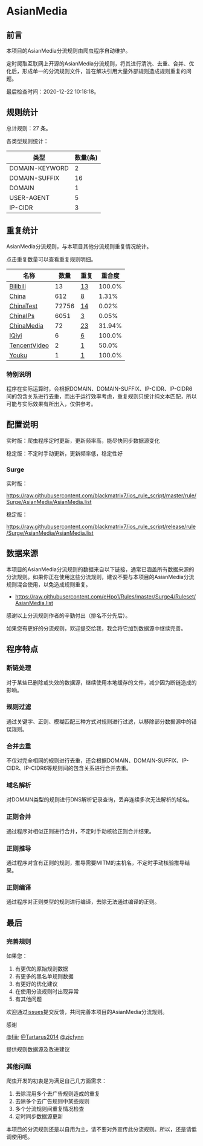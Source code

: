 # AsianMedia

## 前言

本项目的AsianMedia分流规则由爬虫程序自动维护。

定时爬取互联网上开源的AsianMedia分流规则，将其进行清洗、去重、合并、优化后，形成单一的分流规则文件，旨在解决引用大量外部规则造成规则重复的问题。




最后检查时间：2020-12-22 10:18:18。

## 规则统计

总计规则：27 条。

各类型规则统计：

| 类型 | 数量(条) |
| ---- | ---- |
| DOMAIN-KEYWORD | 2 |
| DOMAIN-SUFFIX | 16 |
| DOMAIN | 1 |
| USER-AGENT | 5 |
| IP-CIDR | 3 |
## 重复统计

AsianMedia分流规则，与本项目其他分流规则重复情况统计。

点击重复数量可以查看重复规则明细。

| 名称 | 数量 | 重复 | 重合度 |
| ---- | ---- | ---- | ------ |
|  [Bilibili](https://github.com/blackmatrix7/ios_rule_script/tree/master/rule/Surge/Bilibili)    | 13   | [13](https://raw.githubusercontent.com/blackmatrix7/ios_rule_script/master/rule/Surge/AsianMedia/Repeat.list)   |   100.0% |
|  [China](https://github.com/blackmatrix7/ios_rule_script/tree/master/rule/Surge/China)    | 612   | [8](https://raw.githubusercontent.com/blackmatrix7/ios_rule_script/master/rule/Surge/AsianMedia/Repeat.list)   |   1.31% |
|  [ChinaTest](https://github.com/blackmatrix7/ios_rule_script/tree/master/rule/Surge/ChinaTest)    | 72756   | [14](https://raw.githubusercontent.com/blackmatrix7/ios_rule_script/master/rule/Surge/AsianMedia/Repeat.list)   |   0.02% |
|  [ChinaIPs](https://github.com/blackmatrix7/ios_rule_script/tree/master/rule/Surge/ChinaIPs)    | 6051   | [3](https://raw.githubusercontent.com/blackmatrix7/ios_rule_script/master/rule/Surge/AsianMedia/Repeat.list)   |   0.05% |
|  [ChinaMedia](https://github.com/blackmatrix7/ios_rule_script/tree/master/rule/Surge/ChinaMedia)    | 72   | [23](https://raw.githubusercontent.com/blackmatrix7/ios_rule_script/master/rule/Surge/AsianMedia/Repeat.list)   |   31.94% |
|  [IQiyi](https://github.com/blackmatrix7/ios_rule_script/tree/master/rule/Surge/IQiyi)    | 6   | [6](https://raw.githubusercontent.com/blackmatrix7/ios_rule_script/master/rule/Surge/AsianMedia/Repeat.list)   |   100.0% |
|  [TencentVideo](https://github.com/blackmatrix7/ios_rule_script/tree/master/rule/Surge/TencentVideo)    | 2   | [1](https://raw.githubusercontent.com/blackmatrix7/ios_rule_script/master/rule/Surge/AsianMedia/Repeat.list)   |   50.0% |
|  [Youku](https://github.com/blackmatrix7/ios_rule_script/tree/master/rule/Surge/Youku)    | 1   | [1](https://raw.githubusercontent.com/blackmatrix7/ios_rule_script/master/rule/Surge/AsianMedia/Repeat.list)   |   100.0% |
### 特别说明
程序在实际运算时，会根据DOMAIN、DOMAIN-SUFFIX、IP-CIDR、IP-CIDR6间的包含关系进行去重，而出于运行效率考虑，重复规则只统计纯文本匹配，所以可能与实际效果有所出入，仅供参考。

## 配置说明

实时版：爬虫程序定时更新，更新频率高，能尽快同步数据源变化

稳定版：不定时手动更新，更新频率低，稳定性好

### Surge 
实时版：

https://raw.githubusercontent.com/blackmatrix7/ios_rule_script/master/rule/Surge/AsianMedia/AsianMedia.list

稳定版：

https://raw.githubusercontent.com/blackmatrix7/ios_rule_script/release/rule/Surge/AsianMedia/AsianMedia.list

## 数据来源

本项目的AsianMedia分流规则的数据来自以下链接，通常已涵盖所有数据来源的分流规则。如果你正在使用这些分流规则，建议不要与本项目的AsianMedia分流规则混合使用，以免造成规则重复。

- https://raw.githubusercontent.com/eHpo1/Rules/master/Surge4/Ruleset/AsianMedia.list


感谢以上分流规则作者的辛勤付出（排名不分先后）。

如果您有更好的分流规则，欢迎提交给我，我会将它加到数据源中继续完善。

## 程序特点

### 断链处理

对于某些已删除或失效的数据源，继续使用本地缓存的文件，减少因为断链造成的影响。

### 规则过滤

通过关键字、正则、模糊匹配三种方式对规则进行过滤，以移除部分数据源中的错误规则。

### 合并去重

不仅对完全相同的规则进行去重，还会根据DOMAIN、DOMAIN-SUFFIX、IP-CIDR、IP-CIDR6等规则间的包含关系进行合并去重。

### 域名解析

对DOMAIN类型的规则进行DNS解析记录查询，丢弃连续多次无法解析的域名。

### 正则合并

通过程序对相似正则进行合并，不定时手动核验正则合并结果。

### 正则推导

通过程序对含有正则的规则，推导需要MITM的主机名，不定时手动核验推导结果。

### 正则编译

通过程序对正则类型的规则进行编译，去除无法通过编译的正则。

## 最后

### 完善规则

如果您：

1. 有更优的原始规则数据
2. 有更多的黑名单规则数据
3. 有更好的优化建议
4. 在使用分流规则时出现异常
5. 有其他问题

欢迎通过[issues](https://github.com/blackmatrix7/ios_rule_script/issues/new)提交反馈，共同完善本项目的AsianMedia分流规则。

感谢

[@fiiir](https://github.com/fiiir) [@Tartarus2014](https://github.com/Tartarus2014) [@zjcfynn](https://github.com/zjcfynn) 

提供规则数据源及改进建议

### 其他问题

爬虫开发的初衷是为满足自己几方面需求：

1. 去除混用多个去广告规则造成的重复
2. 去除多个去广告规则中某些规则
3. 多个分流规则间重复情况检查
4. 定时同步数据源更新

本项目的分流规则还是以自用为主，请不要对外宣传此分流规则。所以，还是请低调使用吧。